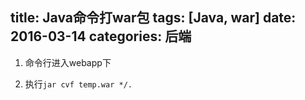 title: Java命令打war包
tags: [Java, war]
date: 2016-03-14
categories: 后端
---

1. 命令行进入webapp下

2. 执行`jar cvf temp.war */.`

